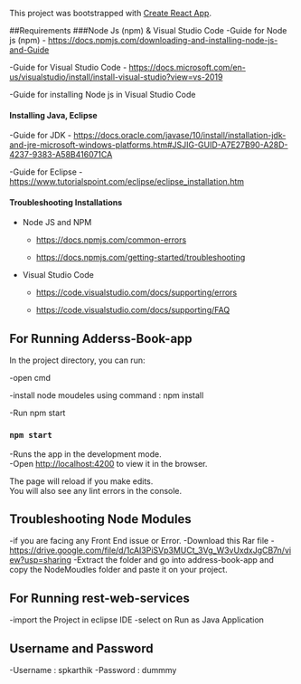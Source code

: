 
This project was bootstrapped with [Create React App](https://github.com/facebook/create-react-app).

##Requirements
###Node Js (npm) & Visual Studio Code
-Guide for Node js (npm) - https://docs.npmjs.com/downloading-and-installing-node-js-and-Guide

-Guide for Visual Studio Code - https://docs.microsoft.com/en-us/visualstudio/install/install-visual-studio?view=vs-2019

-Guide for installing Node js in Visual Studio Code

#### Installing Java, Eclipse 
-Guide for JDK - https://docs.oracle.com/javase/10/install/installation-jdk-and-jre-microsoft-windows-platforms.htm#JSJIG-GUID-A7E27B90-A28D-4237-9383-A58B416071CA

-Guide for Eclipse -https://www.tutorialspoint.com/eclipse/eclipse_installation.htm

#### Troubleshooting Installations

- Node JS and NPM 
  - https://docs.npmjs.com/common-errors
  
  - https://docs.npmjs.com/getting-started/troubleshooting
  
- Visual Studio Code

  - https://code.visualstudio.com/docs/supporting/errors
  
  - https://code.visualstudio.com/docs/supporting/FAQ
  

## For Running Adderss-Book-app

In the project directory, you can run:

-open cmd

-install node moudeles using command : npm install

-Run npm start

### `npm start`

-Runs the app in the development mode.<br />
-Open [http://localhost:4200](http://localhost:4200) to view it in the browser.

The page will reload if you make edits.<br />
You will also see any lint errors in the console.

## Troubleshooting Node Modules
-if you are facing any Front End issue or Error.
-Download this Rar file - https://drive.google.com/file/d/1cAI3PiSVp3MUCt_3Vg_W3vUxdxJgCB7n/view?usp=sharing
-Extract the folder and go into address-book-app and copy the NodeMoudles folder and paste it on your project.

## For Running rest-web-services
-import the Project in eclipse IDE
-select on Run as Java Application

## Username and Password
-Username : spkarthik
-Password : dummmy

